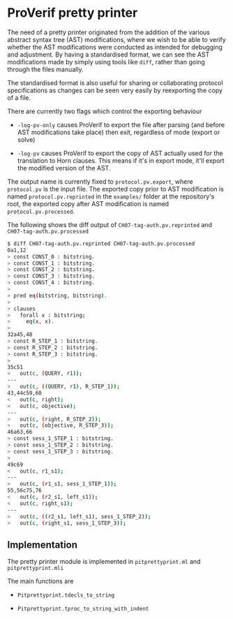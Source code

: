 # ProVerif pretty printer

The need of a pretty printer originated from the addition of the various abstract syntax tree (AST) modifications, where we wish to be able to verify whether the AST modifications were conducted as intended for debugging and adjustment. By having a standardised format, we can see the AST modifications made by simply using tools like `diff`, rather than going through the files manually.

The standardised format is also useful for sharing or collaborating protocol specifications as changes can be seen very easily by reexporting the copy of a file.

There are currently two flags which control the exporting behaviour

- `-log-pv-only` causes ProVerif to export the file after parsing (and before AST modifications take place) then exit, regardless of mode (export or solve)

- `-log-pv` causes ProVerif to export the copy of AST actually used for the translation to Horn clauses. This means if it's in export mode, it'll export the modified version of the AST.

The output name is currently fixed to `protocol.pv.export`, where `protocol.pv` is the input file. The exported copy prior to AST modification is named `protocol.pv.reprinted` in the `examples/` folder at the repository's root, the exported copy after AST modification is named `protocol.pv.processed`.

The following shows the diff output of `CH07-tag-auth.pv.reprinted` and `CH07-tag-auth.pv.processed`

```bash
$ diff CH07-tag-auth.pv.reprinted CH07-tag-auth.pv.processed
0a1,12
> const CONST_0 : bitstring.
> const CONST_1 : bitstring.
> const CONST_2 : bitstring.
> const CONST_3 : bitstring.
> const CONST_4 : bitstring.
> 
> pred eq(bitstring, bitstring).
> 
> clauses
>   forall x : bitstring;
>     eq(x, x).
> 
32a45,48
> const R_STEP_1 : bitstring.
> const R_STEP_2 : bitstring.
> const R_STEP_3 : bitstring.
> 
35c51
<   out(c, (QUERY, r1));
---
>   out(c, ((QUERY, r1), R_STEP_1));
43,44c59,60
<   out(c, right);
<   out(c, objective);
---
>   out(c, (right, R_STEP_2));
>   out(c, (objective, R_STEP_3));
46a63,66
> const sess_1_STEP_1 : bitstring.
> const sess_1_STEP_2 : bitstring.
> const sess_1_STEP_3 : bitstring.
> 
49c69
<   out(c, r1_s1);
---
>   out(c, (r1_s1, sess_1_STEP_1));
55,56c75,76
<   out(c, (r2_s1, left_s1));
<   out(c, right_s1);
---
>   out(c, ((r2_s1, left_s1), sess_1_STEP_2));
>   out(c, (right_s1, sess_1_STEP_3));
```

## Implementation

The pretty printer module is implemented in `pitprettyprint.ml` and `pitprettyprint.mli`

The main functions are

- `Pitprettyprint.tdecls_to_string`

- `Pitprettyprint.tproc_to_string_with_indent`
